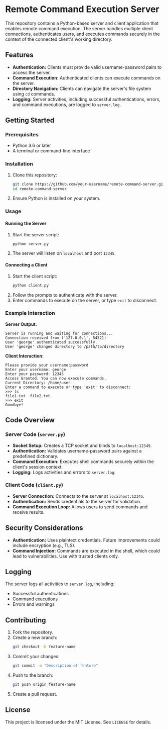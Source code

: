 # Remote Command Execution Server

This repository contains a Python-based server and client application that enables remote command execution. The server handles multiple client connections, authenticates users, and executes commands securely in the context of the connected client's working directory.

## Features

- **Authentication:** Clients must provide valid username-password pairs to access the server.
- **Command Execution:** Authenticated clients can execute commands on the server.
- **Directory Navigation:** Clients can navigate the server's file system using `cd` commands.
- **Logging:** Server activities, including successful authentications, errors, and command executions, are logged to `server.log`.

## Getting Started

### Prerequisites

- Python 3.6 or later
- A terminal or command-line interface

### Installation

1. Clone this repository:
   ```bash
   git clone https://github.com/your-username/remote-command-server.git
   cd remote-command-server
   ```
2. Ensure Python is installed on your system.

### Usage

#### Running the Server

1. Start the server script:
   ```bash
   python server.py
   ```
2. The server will listen on `localhost` and port `12345`.

#### Connecting a Client

1. Start the client script:
   ```bash
   python client.py
   ```
2. Follow the prompts to authenticate with the server.
3. Enter commands to execute on the server, or type `exit` to disconnect.

### Example Interaction

**Server Output:**
```
Server is running and waiting for connections...
Connection received from ('127.0.0.1', 54321)
User 'george' authenticated successfully.
User 'george' changed directory to /path/to/directory
```

**Client Interaction:**
```
Please provide your username:password
Enter your username: george
Enter your password: 12345
Access Granted. You can now execute commands.
Current Directory: /home/user
Enter a command to execute or type 'exit' to disconnect:
>>> ls
file1.txt  file2.txt
>>> exit
Goodbye!
```

## Code Overview

### Server Code (`server.py`)

- **Socket Setup:**
  Creates a TCP socket and binds to `localhost:12345`.
- **Authentication:**
  Validates username-password pairs against a predefined dictionary.
- **Command Execution:**
  Executes shell commands securely within the client's session context.
- **Logging:**
  Logs activities and errors to `server.log`.

### Client Code (`client.py`)

- **Server Connection:**
  Connects to the server at `localhost:12345`.
- **Authentication:**
  Sends credentials to the server for validation.
- **Command Execution Loop:**
  Allows users to send commands and receive results.

## Security Considerations

- **Authentication:**
  Uses plaintext credentials. Future improvements could include encryption (e.g., TLS).
- **Command Injection:**
  Commands are executed in the shell, which could lead to vulnerabilities. Use with trusted clients only.

## Logging

The server logs all activities to `server.log`, including:
- Successful authentications
- Command executions
- Errors and warnings

## Contributing

1. Fork the repository.
2. Create a new branch:
   ```bash
   git checkout -b feature-name
   ```
3. Commit your changes:
   ```bash
   git commit -m "Description of feature"
   ```
4. Push to the branch:
   ```bash
   git push origin feature-name
   ```
5. Create a pull request.

## License

This project is licensed under the MIT License. See `LICENSE` for details.

